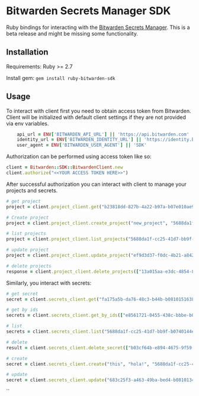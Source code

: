 # Bitwarden Secrets Manager SDK

Ruby bindings for interacting with the [Bitwarden Secrets Manager]. This is a beta release and might be missing some functionality.

## Installation

Requirements: Ruby >= 2.7

Install gem: `gem install ruby-bitwarden-sdk`


## Usage

To interact with client first you need to obtain access token from Bitwarden.
Client will be initialized with default client settings if they are not provided
via env variables.

```ruby
    api_url = ENV['BITWARDEN_API_URL'] || 'https://api.bitwarden.com'
    identity_url = ENV['BITWARDEN_IDENTITY_URL'] || 'https://identity.bitwarden.com'
    user_agent = ENV['BITWARDEN_USER_AGENT'] || 'SDK'
```

Authorization can be performed using access token like so:
```ruby
client = Bitwarden::SDK::BitwardenClient.new
client.authorize("<<YOUR ACCESS TOKEN HERE>>")
```

After successful authorization you can interact with client to manage your projects and secrets.
```ruby
# get project
project = client.project_client.get("b23818dd-827b-4a22-b97a-b07e010ae9d4")

# Create project
project = client.project_client.create_project("new_project", "5688da1f-cc25-41d7-bb9f-b0740144ef1d")

# list projects
project = client.project_client.list_projects("5688da1f-cc25-41d7-bb9f-b0740144ef1d")

# update project
project = client.project_client.update_project("ef9d3d37-f0dc-4b21-a842-b0810129bf02", "test_project_x", "5688da1f-cc25-41d7-bb9f-b0740144ef1d")

# delete projects
response = client.project_client.delete_projects(["13a015aa-e3dc-4854-875a-b08101512d2f"])
```

Similarly, you interact with secrets:
```ruby
# get secret
secret = client.secrets_client.get("fa175a5b-da76-48c3-b44b-b0810151638c")

# get by ids
secrets = client.secrets_client.get_by_ids(["e8561721-0455-438c-bbbe-b0810152f534"])

# list
secrets = client.secrets_client.list("5688da1f-cc25-41d7-bb9f-b0740144ef1d")

# delete
result = client.secrets_client.delete_secret(["b03cf64b-e894-4675-9f59-b0810152abe6", "e8561721-0455-438c-bbbe-b0810152f534"])

# create
secret = client.secrets_client.create("this", "hola!", "5688da1f-cc25-41d7-bb9f-b0740144ef1d", ["ef9d3d37-f0dc-4b21-a842-b0810129bf02"], "blah")

# update
secret = client.secrets_client.update("683c25f3-a463-49ba-bed4-b0810134a7b1", "Title", "my pass", "5688da1f-cc25-41d7-bb9f-b0740144ef1d", ["4647aede-33f1-4ad1-a258-b07a014a48a7"], "supersecret77")
```


``

[Bitwarden Secrets Manager]: https://bitwarden.com/products/secrets-manager/
